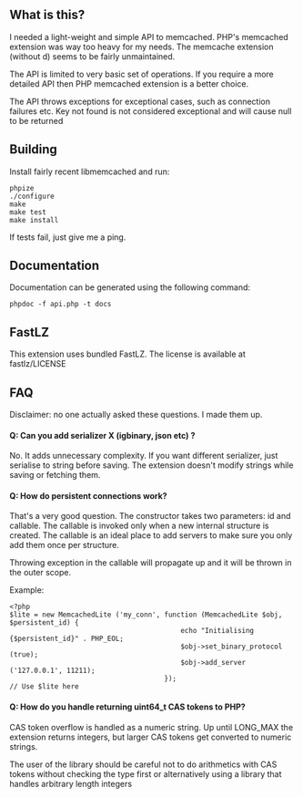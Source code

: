 What is this?
-------------

I needed a light-weight and simple API to memcached. PHP's memcached extension
was way too heavy for my needs. The memcache extension (without d) seems to be 
fairly unmaintained.

The API is limited to very basic set of operations. If you require a more detailed
API then PHP memcached extension is a better choice.

The API throws exceptions for exceptional cases, such as connection failures etc.
Key not found is not considered exceptional and will cause null to be returned

Building
--------

Install fairly recent libmemcached and run:

    phpize
    ./configure
    make
    make test
    make install

If tests fail, just give me a ping.

Documentation
-------------

Documentation can be generated using the following command:

    phpdoc -f api.php -t docs

FastLZ
------

This extension uses bundled FastLZ. The license is available at fastlz/LICENSE

FAQ
---

Disclaimer: no one actually asked these questions. I made them up.


#### Q: Can you add serializer X (igbinary, json etc) ?

No. It adds unnecessary complexity. If you want different serializer, just serialise
to string before saving. The extension doesn't modify strings while saving or fetching them.


#### Q: How do persistent connections work?

That's a very good question. The constructor takes two parameters: id and callable.
The callable is invoked only when a new internal structure is created. The callable
is an ideal place to add servers to make sure you only add them once per structure.

Throwing exception in the callable will propagate up and it will be thrown in the outer
scope.

Example:

    <?php
    $lite = new MemcachedLite ('my_conn', function (MemcachedLite $obj, $persistent_id) {
                                              echo "Initialising {$persistent_id}" . PHP_EOL;
                                              $obj->set_binary_protocol (true);
                                              $obj->add_server ('127.0.0.1', 11211);
                                          });
    // Use $lite here


#### Q: How do you handle returning uint64_t CAS tokens to PHP?

CAS token overflow is handled as a numeric string. Up until LONG_MAX the extension returns
integers, but larger CAS tokens get converted to numeric strings.

The user of the library should be careful not to do arithmetics with CAS tokens without
checking the type first or alternatively using a library that handles arbitrary length
integers

